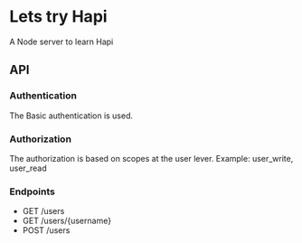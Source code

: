 # Lets try Hapi
A Node server to learn Hapi

## API

### Authentication
The Basic authentication is used.

### Authorization
The authorization is based on scopes at the user lever.
Example: user_write, user_read

### Endpoints

- GET /users
- GET /users/{username}
- POST /users
